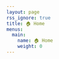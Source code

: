 ```yaml
---
layout: page
rss_ignore: true
title: 🏠 Home
menus:
  main:
    name: 🏠 Home
    weight: 0
---
```




